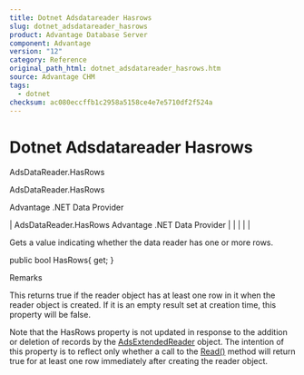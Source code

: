 ```yaml
---
title: Dotnet Adsdatareader Hasrows
slug: dotnet_adsdatareader_hasrows
product: Advantage Database Server
component: Advantage
version: "12"
category: Reference
original_path_html: dotnet_adsdatareader_hasrows.htm
source: Advantage CHM
tags:
  - dotnet
checksum: ac080eccffb1c2958a5158ce4e7e5710df2f524a
---
```


# Dotnet Adsdatareader Hasrows

AdsDataReader.HasRows

AdsDataReader.HasRows

Advantage .NET Data Provider

| AdsDataReader.HasRows  Advantage .NET Data Provider |  |  |  |  |

Gets a value indicating whether the data reader has one or more rows.

public bool HasRows{ get; }

Remarks

This returns true if the reader object has at least one row in it when the reader object is created. If it is an empty result set at creation time, this property will be false.

Note that the HasRows property is not updated in response to the addition or deletion of records by the [AdsExtendedReader](dotnet_adsextendedreader.md) object. The intention of this property is to reflect only whether a call to the [Read()](dotnet_adsdatareader_read.md) method will return true for at least one row immediately after creating the reader object.
